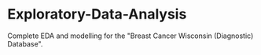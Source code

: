# Exploratory-Data-Analysis
Complete EDA and modelling for the "Breast Cancer Wisconsin (Diagnostic) Database".

